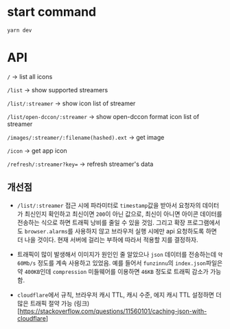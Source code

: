 # start command
`yarn dev`

# API
`/` -> list all icons

`/list` -> show supported streamers

`/list/:streamer` -> show icon list of streamer

`/list/open-dccon/:streamer` -> show open-dccon format icon list of streamer

`/images/:streamer/:filename(hashed).ext` -> get image

`/icon` -> get app icon

`/refresh/:streamer?key=` -> refresh streamer's data



## 개선점

- `/list/:streamer` 접근 시에 파라미터로 `timestamp`값을 받아서 요청자의 데이터가 최신인지 확인하고 최신이면 `200`이 아닌 값으로, 최신이 아니면 아이콘 데이터를 전송하는 식으로 하면 트래픽 낭비를 줄일 수 있을 것임. 그리고 확장 프로그램에서도 `browser.alarms`를 사용하지 않고 브라우저 실행 시에만 api 요청하도록 하면 더 나을 것이다. 현재 서버에 걸리는 부하에 따라서 적용할 지를 결정하자.

- 트래픽이 많이 발생해서 이미지가 원인인 줄 알았으나 `json` 데이터를 전송하는데 `약 60Mb/s` 정도를 계속 사용하고 있었음. 예를 들어서 `funzinnu`의 `index.json`파일은 약 `400KB`인데 `compression` 미들웨어를 이용하면 `46KB` 정도로 트래픽 감소가 가능함. 

- `cloudflare`에서 규칙, 브라우저 캐시 TTL, 캐시 수준, 에지 캐시 TTL 설정하면 더 많은 트래픽 절약 가능 (링크)[https://stackoverflow.com/questions/11560101/caching-json-with-cloudflare]